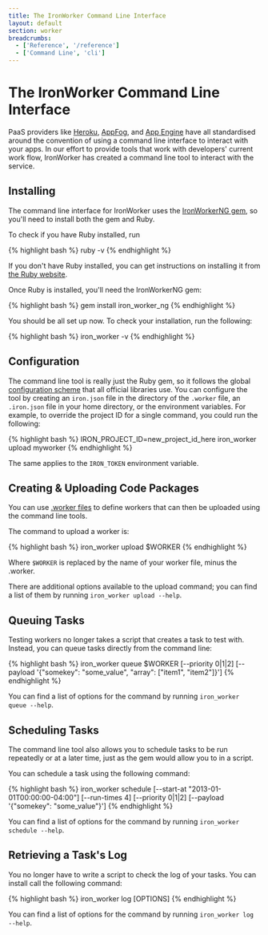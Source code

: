 ```yaml
---
title: The IronWorker Command Line Interface
layout: default
section: worker
breadcrumbs:
  - ['Reference', '/reference']
  - ['Command Line', 'cli']
---
```


# The IronWorker Command Line Interface

PaaS providers like [Heroku](http://www.heroku.com), [AppFog](http://www.appfog.com), 
and [App Engine](http://appengine.google.com) have all standardised around 
the convention of using a command line interface to interact with your apps. 
In our effort to provide tools that work with developers' current work flow, 
IronWorker has created a command line tool to interact with the service.

## Installing

The command line interface for IronWorker uses the [IronWorkerNG gem](http://github.com/iron-io/iron_worker_ruby_ng), 
so you'll need to install both the gem and Ruby.

To check if you have Ruby installed, run

{% highlight bash %}
ruby -v
{% endhighlight %}

If you don't have Ruby installed, you can get instructions on installing it 
from [the Ruby website](http://www.ruby-lang.org/en/downloads/).

Once Ruby is installed, you'll need the IronWorkerNG gem:

{% highlight bash %}
gem install iron_worker_ng
{% endhighlight %}

You should be all set up now. To check your installation, run the following:

{% highlight bash %}
iron_worker -v
{% endhighlight %}

## Configuration

The command line tool is really just the Ruby gem, so it follows the global 
[configuration scheme](/articles/configuration) that all official libraries 
use. You can configure the tool by creating an `iron.json` file in the 
directory of the `.worker` file, an `.iron.json` file in your home directory, 
or the environment variables. For example, to override the project ID for a 
single command, you could run the following:

{% highlight bash %}
IRON_PROJECT_ID=new_project_id_here iron_worker upload myworker
{% endhighlight %}

The same applies to the `IRON_TOKEN` environment variable.

## Creating & Uploading Code Packages

You can use [.worker files](/worker/reference/dotworker) to define workers 
that can then be uploaded using the command line tools.

The command to upload a worker is:

{% highlight bash %}
iron_worker upload $WORKER
{% endhighlight %}

Where `$WORKER` is replaced by the name of your worker file, minus the .worker.

There are additional options available to the upload command; you can find 
a list of them by running `iron_worker upload --help`.

## Queuing Tasks

Testing workers no longer takes a script that creates a task to test with. 
Instead, you can queue tasks directly from the command line:

{% highlight bash %}
iron_worker queue $WORKER [--priority 0|1|2] [--payload '{"somekey": "some_value", "array": ["item1", "item2"]}']
{% endhighlight %}

You can find a list of options for the command by running `iron_worker queue --help`.

## Scheduling Tasks

The command line tool also allows you to schedule tasks to be run repeatedly 
or at a later time, just as the gem would allow you to in a script.

You can schedule a task using the following command:

{% highlight bash %}
iron_worker schedule [--start-at "2013-01-01T00:00:00-04:00"] [--run-times 4] [--priority 0|1|2] [--payload '{"somekey": "some_value"}']
{% endhighlight %}

You can find a list of options for the command by running `iron_worker schedule --help`.

## Retrieving a Task's Log

You no longer have to write a script to check the log of your tasks. You can 
install call the following command:

{% highlight bash %}
iron_worker log [OPTIONS]
{% endhighlight %}

You can find a list of options for the command by running `iron_worker log --help`.
